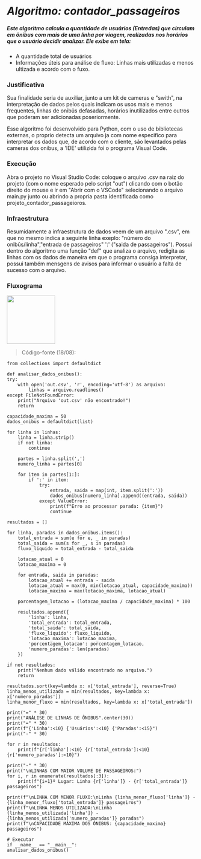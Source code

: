 # ***Algoritmo: contador_passageiros***

##### Este algoritmo calcula a quantidade de usuários (Entredas) que circulam em ônibus com mais de uma linha por viagem, realizadas nos horários que o usuário decidir analizar. Ele exibe em tela:

 - A quantidade total de usuários
 - Informações úteis para análise de fluxo: Linhas mais utilizadas e menos ultizada e acordo com o fuxo.

### Justificativa
Sua finalidade seria de auxiliar, junto a um kit de cameras e "swith", na interpretação de dados pelos quais indicam os usos mais e menos frequentes, linhas de onibûs defasadas, horários inutilizados entre outros que poderam ser adicionadas poseriormente.

Esse algoritmo foi desenvolvido para Python, com o uso de bibliotecas externas, o proprio detecta um arquivo ja com nome especifico para interpretar os dados que, de acordo com o cliente, são levantados pelas cameras dos onibus, a 'IDE' utilizida foi o programa Visual Code.

### Execução
Abra o projeto no Visual Studio Code: coloque o arquivo .csv na raiz do projeto (com o nome esperado pelo script "out") clicando com o botão direito do mouse e ir em "Abrir com o VSCode" selecionando o arquivo main.py junto ou abrindo a propria pasta identificada como projeto_contador_passageioros. 

### Infraestrutura
Resumidamente a infraestrutura de dados veem de um arquivo ".csv", em que no mesmo indica a seguinte linha exeplo: "número do onibûs/linha","entrada de passageiros" ':' ("saida de passageiros").
Possui dentro do algoritmo uma função "def" que analiza o arquivo, redigita as linhas com os dados de maneira em que o programa consiga interpretar, possui também mensgens de avisos para informar o usuário a falta de sucesso com o arquivo.

### Fluxograma
<img src="./contador_passageiros/Algoritmo contador.jpeg" width="128"/>

> Código-fonte (18/08):

    from collections import defaultdict

    def analisar_dados_onibus():
    try:
        with open('out.csv', 'r', encoding='utf-8') as arquivo:
            linhas = arquivo.readlines()
    except FileNotFoundError:
        print("Arquivo 'out.csv' não encontrado!")
        return

    capacidade_maxima = 50
    dados_onibus = defaultdict(list)

    for linha in linhas:
        linha = linha.strip()
        if not linha:
            continue

        partes = linha.split(',')
        numero_linha = partes[0]

        for item in partes[1:]:
            if ':' in item:
                try:
                    entrada, saida = map(int, item.split(':'))
                    dados_onibus[numero_linha].append((entrada, saida))
                except ValueError:
                    print(f"Erro ao processar parada: {item}")
                    continue

    resultados = []

    for linha, paradas in dados_onibus.items():
        total_entrada = sum(e for e, _ in paradas)
        total_saida = sum(s for _, s in paradas)
        fluxo_liquido = total_entrada - total_saida

        lotacao_atual = 0
        lotacao_maxima = 0

        for entrada, saida in paradas:
            lotacao_atual += entrada - saida
            lotacao_atual = max(0, min(lotacao_atual, capacidade_maxima))
            lotacao_maxima = max(lotacao_maxima, lotacao_atual)

        porcentagem_lotacao = (lotacao_maxima / capacidade_maxima) * 100

        resultados.append({
            'linha': linha,
            'total_entrada': total_entrada,
            'total_saida': total_saida,
            'fluxo_liquido': fluxo_liquido,
            'lotacao_maxima': lotacao_maxima,
            'porcentagem_lotacao': porcentagem_lotacao,
            'numero_paradas': len(paradas)
        })

    if not resultados:
        print("Nenhum dado válido encontrado no arquivo.")
        return

    resultados.sort(key=lambda x: x['total_entrada'], reverse=True)
    linha_menos_utilizada = min(resultados, key=lambda x: x['numero_paradas'])
    linha_menor_fluxo = min(resultados, key=lambda x: x['total_entrada'])

    print("=" * 30)
    print("ANÁLISE DE LINHAS DE ÔNIBUS".center(30))
    print("=" * 30)
    print(f"{'Linha':<10} {'Usuários':<10} {'Paradas':<15}")
    print("-" * 30)

    for r in resultados:
        print(f"{r['linha']:<10} {r['total_entrada']:<10} {r['numero_paradas']:<10}")

    print("-" * 30)
    print("\nLINHAS COM MAIOR VOLUME DE PASSAGEIROS:")
    for i, r in enumerate(resultados[:3]):
        print(f"{i+1}º Lugar: Linha {r['linha']} - {r['total_entrada']} passageiros")

    print(f"\nLINHA COM MENOR FLUXO:\nLinha {linha_menor_fluxo['linha']} - {linha_menor_fluxo['total_entrada']} passageiros")
    print(f"\nLINHA MENOS UTILIZADA:\nLinha {linha_menos_utilizada['linha']} - {linha_menos_utilizada['numero_paradas']} paradas")
    print(f"\nCAPACIDADE MÁXIMA DOS ÔNIBUS: {capacidade_maxima} passageiros")

    # Executar
    if __name__ == "__main__":
    analisar_dados_onibus()
